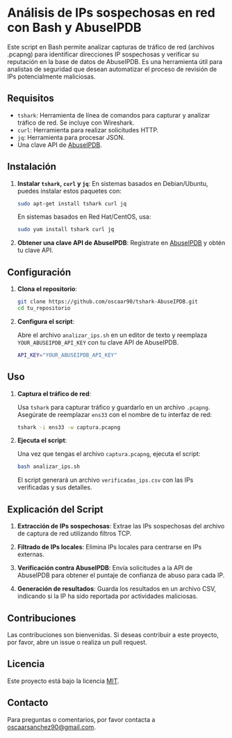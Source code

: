 # Análisis de IPs sospechosas en red con Bash y AbuseIPDB

Este script en Bash permite analizar capturas de tráfico de red (archivos .pcapng) para identificar direcciones IP sospechosas y verificar su reputación en la base de datos de AbuseIPDB. Es una herramienta útil para analistas de seguridad que desean automatizar el proceso de revisión de IPs potencialmente maliciosas.

## Requisitos

- `tshark`: Herramienta de línea de comandos para capturar y analizar tráfico de red. Se incluye con Wireshark.
- `curl`: Herramienta para realizar solicitudes HTTP.
- `jq`: Herramienta para procesar JSON.
- Una clave API de [AbuseIPDB](https://www.abuseipdb.com/).

## Instalación

1. **Instalar `tshark`, `curl` y `jq`**:
   En sistemas basados en Debian/Ubuntu, puedes instalar estos paquetes con:

   ```bash
   sudo apt-get install tshark curl jq
   ```

   En sistemas basados en Red Hat/CentOS, usa:

   ```bash
   sudo yum install tshark curl jq
   ```

2. **Obtener una clave API de AbuseIPDB**:
   Regístrate en [AbuseIPDB](https://www.abuseipdb.com/) y obtén tu clave API.

## Configuración

1. **Clona el repositorio**:

   ```bash
   git clone https://github.com/oscaar90/tshark-AbuseIPDB.git
   cd tu_repositorio
   ```

2. **Configura el script**:

   Abre el archivo `analizar_ips.sh` en un editor de texto y reemplaza `YOUR_ABUSEIPDB_API_KEY` con tu clave API de AbuseIPDB.

   ```bash
   API_KEY="YOUR_ABUSEIPDB_API_KEY"
   ```

## Uso

1. **Captura el tráfico de red**:

   Usa `tshark` para capturar tráfico y guardarlo en un archivo `.pcapng`. Asegúrate de reemplazar `ens33` con el nombre de tu interfaz de red:

   ```bash
   tshark -i ens33 -w captura.pcapng
   ```

2. **Ejecuta el script**:

   Una vez que tengas el archivo `captura.pcapng`, ejecuta el script:

   ```bash
   bash analizar_ips.sh
   ```

   El script generará un archivo `verificadas_ips.csv` con las IPs verificadas y sus detalles.

## Explicación del Script

1. **Extracción de IPs sospechosas**:
   Extrae las IPs sospechosas del archivo de captura de red utilizando filtros TCP.

2. **Filtrado de IPs locales**:
   Elimina IPs locales para centrarse en IPs externas.

3. **Verificación contra AbuseIPDB**:
   Envía solicitudes a la API de AbuseIPDB para obtener el puntaje de confianza de abuso para cada IP.

4. **Generación de resultados**:
   Guarda los resultados en un archivo CSV, indicando si la IP ha sido reportada por actividades maliciosas.

## Contribuciones

Las contribuciones son bienvenidas. Si deseas contribuir a este proyecto, por favor, abre un issue o realiza un pull request.

## Licencia

Este proyecto está bajo la licencia [MIT](LICENSE).

## Contacto

Para preguntas o comentarios, por favor contacta a [oscaarsanchez90@gmail.com](mailto:oscaarsanchez90@gmail.com).


